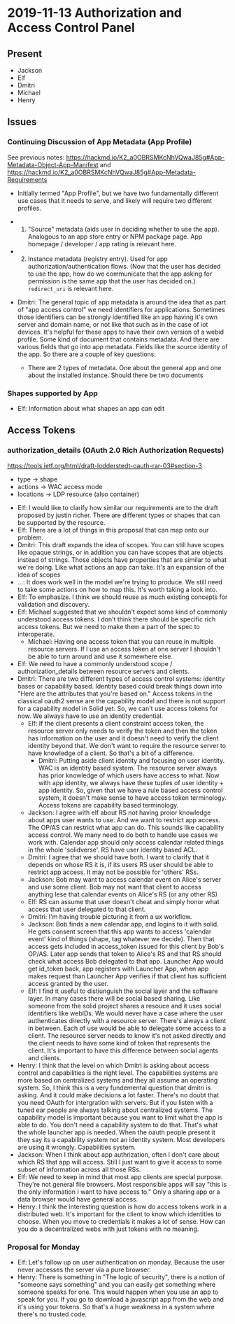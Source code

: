 # 2019-11-13 Authorization and Access Control Panel

## Present

* Jackson
* Elf
* Dmitri
* Michael
* Henry

## Issues

### Continuing Discussion of App Metadata (App Profile)

See previous notes:
https://hackmd.io/K2_a0OBRSMKcNhVQwaJ85g#App-Metadata-Object-App-Manifest
and
https://hackmd.io/K2_a0OBRSMKcNhVQwaJ85g#App-Metadata-Requirements

- Initially termed "App Profile", but we have two fundamentally different use cases that it needs to serve, and likely will require two different profiles.
- 1) "Source" metadata (aids user in deciding whether to use the app). Analogous to an app store entry or NPM package page. App homepage / developer / app rating is relevant here.
- 2) Instance metadata (registry entry). Used for app authorization/authentication flows. (Now that the user has decided to use the app, how do we communicate that the app asking for permission is the same app that the user has decided on.) `redirect_uri` is relevant here.

- Dmitri: The general topic of app metadata is around the idea that as part of "app access control" we need identifiers for applications. Sometimes those identifiers can be strongly identified like an app having it's own server and domain name, or not like that such as in the case of iot devices. It's helpful for these apps to have their own version of a webid profile. Some kind of document that contains metadata. And there are various fields that go into app metadata. Fields like the source identity of the app. So there are a couple of key questions:
    - There are 2 types of metadata. One about the general app and one about the installed instance. Should there be two documents

### Shapes supported by App
 - Elf: Information about what shapes an app can edit

## Access Tokens

### authorization_details (OAuth 2.0 Rich Authorization Requests)

https://tools.ietf.org/html/draft-lodderstedt-oauth-rar-03#section-3

* type -> shape
* actions -> WAC access mode
* locations -> LDP resource (also container)

 - Elf: I would like to clarify how similar our requirements are to the draft proposed by justin richer. There are different types or shapes that can be supported by the resource.
 - Elf: There are a lot of things in this proposal that can map onto our problem.
 - Dmitri: This draft expands the idea of scopes. You can still have scopes like opaque strings, or in addition you can have scopes that are objects instead of strings. Those objects have properties that are similar to what we're doing. Like what actions an app can take. It's an expansion of the idea of scopes
 - ...: It does work well in the model we're trying to produce. We still need to take some actions on how to map this. It's worth taking a look into.
 - Elf: To emphasize. I think we should reuse as much existing concepts for validation and discovery.
 - Elf: Michael suggested that we shouldn't expect some kind of commonly understood access tokens. I don't think there should be specific rich access tokens. But we need to make them a part of the spec to interoperate.
     - Michael: Having one access token that you can reuse in multiple resource servers. If I use an access token at one server I shouldn't be able to turn around and use it somewhere else. 
 - Elf: We need to have a commonly understood scope / authorization_details between resource servers and clients.
 - Dmitri: There are two different types of access control systems: identity bases or capability based. Identity based could break things down into "Here are the attributes that you're based on." Access tokens in the classical oauth2 sense are the capability model and there is not support for a capability model in Solid yet. So, we can't use access tokens for now. We always have to use an identity credential.
     - Elf: If the client presents a client constraint access token, the resource server only needs to verify the token and then the token has information on the user and it doesn't need to verify the client identity beyond that. We don't want to require the resource server to have knowledge of a client. So that's a bit of a difference.
         - Dmitri: Putting aside client identity and focusing on user identity. WAC is an identity based system. The resource server always has prior knowledge of which users have access to what. Now with app identity, we always have these tuples of user identity + app identity. So, given that we have a rule based access control system, it doesn't make sense to have access token terminology. Access tokens are capability based terminology.
     - Jackson: I agree with elf about RS not having proior knowledge about apps user wants to use. And we want to restrict app access. The OP/AS can restrict what app can do. This sounds like capability access control. We many need to do both to handle use cases we work with. Calendar app should only access calendar related things in the whole 'solidverse'. RS have user identity based ACL.
     - Dmitri: I agree that we should have both. I want to clarify that it depends on whose RS it is, if its users RS user should be able to restrict app access. It may not be possible for 'others' RSs.
     - Jackson: Bob may want to access calendar event on Alice's server and use some client. Bob may not want that client to access anything lese that calendar events on Alice's RS (or any other RS)
     - Elf: RS can assume that user doesn't cheat and simply honor what access that user delegated to that client.
     - Dmitri: I'm having trouble picturing it from a ux workflow.
     - Jackson: Bob finds a new calendar app, and logins to it with solid. He gets consent screen that this app wants to access 'calendar event' kind of things (shape, tag whatever we decide). Then that access gets included in access_token issued for this client by Bob's OP/AS. Later app sends that token to Alice's RS and that RS should check what access Bob delegated to that app. Launcher App would get id_token back, app registers with Launcher App, when app makes request than Launcher App verifies if that client has sufficient access granted by the user.
     - Elf: I find it useful to distiunguish the social layer and the software layer. In many cases there will be social based sharing. Like someone from the solid project shares a resouce and it uses social identifiers like webIDs. We would never have a case where the user authenticates directly with a resource server. There's always a client in between. Each of use would be able to delegate some access to a client. The resource server needs to know it's not asked directly and the client needs to have some kind of token that represents the client. It's important to have this difference between social agents and clients.
 - Henry: I think that the level on which Dmitri is asking about access control and capabilities is the right level. The capabilities systems are more based on centralized systems and they all assume an operating system. So, I think this is a very fundemental question that dmitri is asking. And it could make decisions a lot faster. There's no doubt that you need OAuth for intergration with servers. But if you listen with a tuned ear people are always talking about centralized systems. The capability model is important because you want to limit what the app is able to do. You don't need a capability system to do that. That's what the whole launcher app is needed. When the oauth people present it they say its a capability system not an identity system. Most developers are using it wrongly. Capabilities system.
 - Jackson: When I think about app authrization, often I don't care about which RS that app will access. Still I just want to give it access to some subset of information across all those RSs.
 - Elf: We need to keep in mind that most app clients are special purpose. They're not general file browsers. Most responsible apps will say "this is the only information I want to have access to." Only a sharing app or a data browser would have general access.
 - Henry: I think the interesting question is how do access tokens work in a distributed web. It's important for the client to know which identities to choose. When you move to credentials it makes a lot of sense. How can you do a decentralized webs with just tokens with no meaning.

### Proposal for Monday
 - Elf: Let's follow up on user authentication on monday. Because the user never accesses the server via a pure browser.
 - Henry: There is something in "The logic of security", there is a notion of "someone says something" and you can easily get something where someone speaks for one. This would happen when you use an app to speak for you. If you go to download a javascript app from the web and it's using your tokens. So that's a huge weakness in a system where there's no trusted code. 
